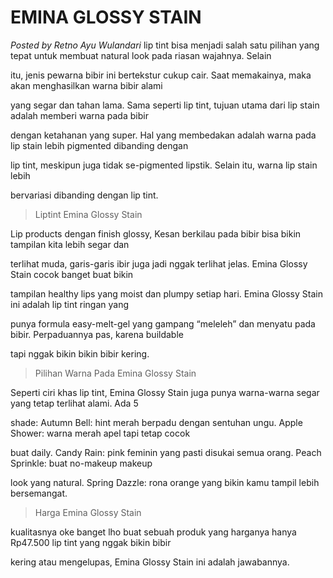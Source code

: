 # EMINA GLOSSY STAIN

_Posted by Retno Ayu Wulandari_
lip tint bisa menjadi salah satu pilihan yang tepat untuk membuat natural look pada riasan wajahnya. Selain

itu, jenis pewarna bibir ini bertekstur cukup cair. Saat memakainya, maka akan menghasilkan warna bibir alami

yang segar dan tahan lama. Sama seperti lip tint, tujuan utama dari lip stain adalah memberi warna pada bibir

dengan ketahanan yang super. Hal yang membedakan adalah warna pada lip stain lebih pigmented dibanding dengan

lip tint, meskipun juga tidak se-pigmented lipstik. Selain itu, warna lip stain lebih

bervariasi dibanding dengan lip tint.

> Liptint Emina Glossy Stain

Lip products dengan finish glossy, Kesan berkilau pada bibir bisa bikin tampilan kita lebih segar dan

terlihat muda, garis-garis ibir juga jadi nggak terlihat jelas. Emina Glossy Stain cocok banget buat bikin

tampilan healthy lips yang moist dan plumpy setiap hari. Emina Glossy Stain ini adalah lip tint ringan yang

punya formula easy-melt-gel yang gampang “meleleh” dan menyatu pada bibir. Perpaduannya pas, karena buildable

tapi nggak bikin bikin bibir kering.

> Pilihan Warna Pada Emina Glossy Stain

Seperti ciri khas lip tint, Emina Glossy Stain juga punya warna-warna segar yang tetap terlihat alami. Ada 5

shade: Autumn Bell: hint merah berpadu dengan sentuhan ungu. Apple Shower: warna merah apel tapi tetap cocok

buat daily. Candy Rain: pink feminin yang pasti disukai semua orang. Peach Sprinkle: buat no-makeup makeup

look yang natural. Spring Dazzle: rona orange yang bikin kamu tampil lebih bersemangat.

> Harga Emina Glossy Stain

kualitasnya oke banget lho buat sebuah produk yang harganya hanya Rp47.500 lip tint yang nggak bikin bibir

kering atau mengelupas, Emina Glossy Stain ini adalah jawabannya.

